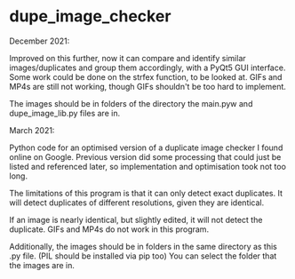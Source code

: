 # dupe_image_checker
December 2021:

Improved on this further, now it can compare and identify similar images/duplicates and group them accordingly, with a PyQt5 GUI interface.  
Some work could be done on the strfex function, to be looked at. 
GIFs and MP4s are still not working, though GIFs shouldn't be too hard to implement. 

The images should be in folders of the directory the main.pyw and dupe_image_lib.py files are in. 

March 2021: 

Python code for an optimised version of a duplicate image checker I found online on Google. Previous version did some processing that could just be listed and referenced later, so implementation and optimisation took not too long. 

The limitations of this program is that it can only detect exact duplicates. It will detect duplicates of different resolutions, given they are identical.

If an image is nearly identical, but slightly edited, it will not detect the duplicate.
GIFs and MP4s do not work in this program.

Additionally, the images should be in folders in the same directory as this .py file. (PIL should be installed via pip too)
You can select the folder that the images are in. 
